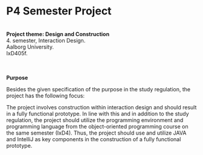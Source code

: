 # P4 Semester Project
<br><b>Project theme: Design and Construction</b>
<br>4. semester, Interaction Design.
<br>Aalborg University.
<br>IxD405f. </b>

<br>
<br>
<b>Purpose</b>

Besides the given specification of the purpose in the study regulation, the project has the following focus:

The project involves construction within interaction design and should result in a fully functional prototype. In line with this and in addition to the study regulation, the project should utilize the programming environment and programming language from the object-oriented programming course on the same semester (IxD4). Thus, the project should use and utilize JAVA and IntelliJ as key components in the construction of a fully functional prototype. 
